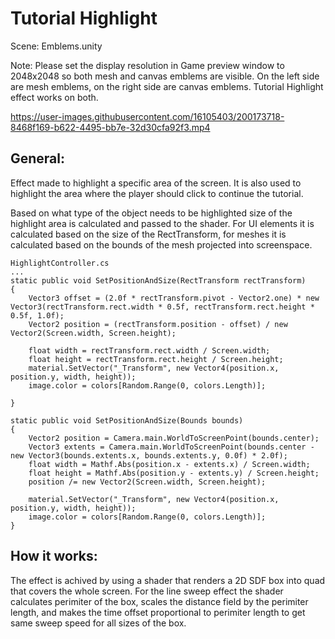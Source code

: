 # Tutorial Highlight

Scene: Emblems.unity

Note: Please set the display resolution in Game preview window to 2048x2048 so both mesh and canvas emblems are visible. On the left side are mesh emblems, on the right side are canvas emblems. Tutorial Highlight effect works on both.


https://user-images.githubusercontent.com/16105403/200173718-8468f169-b622-4495-bb7e-32d30cfa92f3.mp4


## General:
Effect made to highlight a specific area of the screen. It is also used to highlight the area where the player should click to continue the tutorial.

Based on what type of the object needs to be highlighted size of the highlight area is calculated and passed to the shader. For UI elements it is calculated based on the size of the RectTransform, for meshes it is calculated based on the bounds of the mesh projected into screenspace.

```
HighlightController.cs
...
static public void SetPositionAndSize(RectTransform rectTransform)
{
    Vector3 offset = (2.0f * rectTransform.pivot - Vector2.one) * new Vector3(rectTransform.rect.width * 0.5f, rectTransform.rect.height * 0.5f, 1.0f);
    Vector2 position = (rectTransform.position - offset) / new Vector2(Screen.width, Screen.height);

    float width = rectTransform.rect.width / Screen.width;
    float height = rectTransform.rect.height / Screen.height;
    material.SetVector("_Transform", new Vector4(position.x, position.y, width, height));
    image.color = colors[Random.Range(0, colors.Length)];
    
}

static public void SetPositionAndSize(Bounds bounds)
{
    Vector2 position = Camera.main.WorldToScreenPoint(bounds.center);
    Vector3 extents = Camera.main.WorldToScreenPoint(bounds.center - new Vector3(bounds.extents.x, bounds.extents.y, 0.0f) * 2.0f);
    float width = Mathf.Abs(position.x - extents.x) / Screen.width;
    float height = Mathf.Abs(position.y - extents.y) / Screen.height;
    position /= new Vector2(Screen.width, Screen.height);

    material.SetVector("_Transform", new Vector4(position.x, position.y, width, height));
    image.color = colors[Random.Range(0, colors.Length)];
}
```

## How it works:

The effect is achived by using a shader that renders a 2D SDF box into quad that covers the whole screen.
For the line sweep effect the shader calculates perimiter of the box, scales the distance field by the perimiter length, and makes the time offset proportional to perimiter length to get same sweep speed for all sizes of the box.










